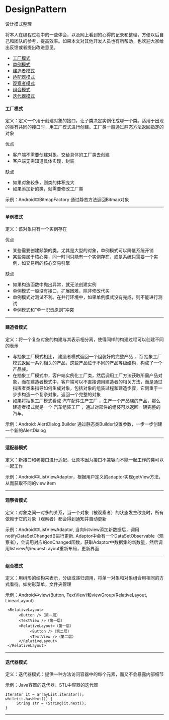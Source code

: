 # DesignPattern
设计模式整理

将本人在编程过程中的一些体会，以及网上看到的心得的记录和整理，方便以后自己和团队的参考，提高效率。如果本文对其他开发人员也有所帮助，也欢迎大家给出反馈或者提出改进意见。

*	[工厂模式](#factory)
*	[单例模式](#singleton)
*	[建造者模式](#builder)
*	[适配器模式](#adaptor)
*	[观察者模式](#observer)
*	[组合模式](#composite)
*	[迭代器模式](#iterator)

<h4 id="factory">工厂模式</h4>

定义：定义一个用于创建对象的接口，让子类决定实例化成哪一个类。适用于出现的类有共同的接口时，用工厂模式进行创建。工厂类一般通过静态方法返回指定的对象

优点
*   客户端不需要创建对象，交给具体的工厂类去创建
*   客户端无需知道具体实现，封装

缺点
*   如果对象较多，则类的体积庞大
*   如果添加新的类，就需要修改工厂类


示例：Android中BitmapFactory 通过静态方法返回Bitmap对象

---

<h4 id="singleton">单例模式</h4>

定义：该对象只有一个实例存在

优点
*   某些需要创建频繁的类，尤其是大型的对象，单例模式可以降低系统开销
*   某些类属于核心类，同一时间只能有一个实例存在，或是系统只需要一个实例，如交易所的核心交易引擎

缺点
*   如果构造函数中抛出异常，就无法创建实例
*   单例模式一般没有接口，扩展困难，除非修改代买
*   单例模式对测试不利。在并行环境中，如果单例模式没有完成，则不能进行测试
*   单例模式和“单一职责原则”冲突

---

<h4 id="builder">建造者模式</h4>

定义：将一个复杂对象的构建与其表示相分离，使得同样的构建过程可以创建不同的表示

*   与抽象工厂模式相比， 建造者模式返回一个组装好的完整产品 ，而 抽象工厂模式返回一系列相关的产品，这些产品位于不同的产品等级结构，构成了一个产品族。
*   在抽象工厂模式中，客户端实例化工厂类，然后调用工厂方法获取所需产品对象，而在建造者模式中，客户端可以不直接调用建造者的相关方法，而是通过指挥者类来指导如何生成对象，包括对象的组装过程和建造步骤，它侧重于一步步构造一个复杂对象，返回一个完整的对象
*   如果将抽象工厂模式看成 汽车配件生产工厂 ，生产一个产品族的产品，那么建造者模式就是一个 汽车组装工厂 ，通过对部件的组装可以返回一辆完整的汽车。

示例：Android: AlertDialog.Builder 通过静态类Builder设置参数，一步一步创建一个新的AlertDialog

---

<h4 id="adaptor">适配器模式</h4>

定义：新接口和老接口进行适配，让原本因为接口不兼容而不能一起工作的类可以一起工作

示例：Android中ListViewAdaptor，根据用户定义的adaptor实现getView方法，从而获取不同的view item

---

<h4 id="observer">观察者模式</h4>

定义：对象之间一对多的关系，当一个对象（被观察者）的状态发生改变时，所有依赖于它的对象（观察者）都会得到通知并自动更新

示例：Android中ListViewAdaptor, 当向listview添加新数据后，调用notifyDataSetChanged()进行更新. Adaptor中会有一个DataSetObservable（观察者），会调用对应的onChanged函数，获取Adaptor中数据集的新数量，然后调用listview的requestLayout重新布局，更新界面

---

<h4 id="composite">组合模式</h4>

定义：用树形的结构来表示，分级或递归调用，将单一对象和对象组合用相同的方式看待。如树形菜单，文件夹管理

示例：Android中view(Button, TextView)和viewGroup(RelativeLayout, LinearLayout)

     <RelativeLayout>
          <Button />（第一层）
          <TextView />（第一层）
          <RelativeLayout>（第一层）
               <Button />（第二层）
               <TextView />（第二层）
          </RelativeLayout>
     </RelativeLayout>

---

<h4 id="iterator">迭代器模式</h4>

定义：迭代器模式：提供一种方法访问容器中的每个元素，而又不会暴露内部细节

示例：Java容器的迭代器，STL中容器的迭代器

    Iterator it = arrayList.iterator();
    while(it.hasNext()) {
         String str = (String)it.next();
    }

---
